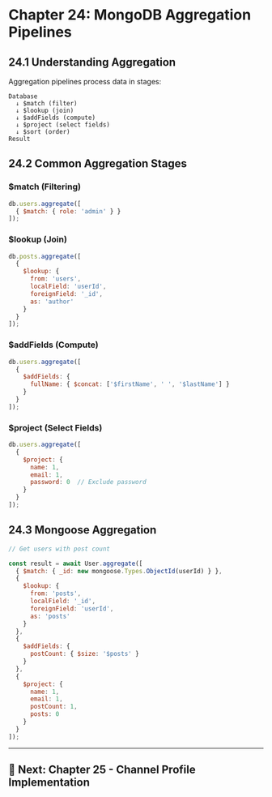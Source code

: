 # Chapter 24: MongoDB Aggregation Pipelines

## 24.1 Understanding Aggregation

Aggregation pipelines process data in stages:

```
Database
  ↓ $match (filter)
  ↓ $lookup (join)
  ↓ $addFields (compute)
  ↓ $project (select fields)
  ↓ $sort (order)
Result
```

## 24.2 Common Aggregation Stages

### $match (Filtering)
```javascript
db.users.aggregate([
  { $match: { role: 'admin' } }
]);
```

### $lookup (Join)
```javascript
db.posts.aggregate([
  {
    $lookup: {
      from: 'users',
      localField: 'userId',
      foreignField: '_id',
      as: 'author'
    }
  }
]);
```

### $addFields (Compute)
```javascript
db.users.aggregate([
  {
    $addFields: {
      fullName: { $concat: ['$firstName', ' ', '$lastName'] }
    }
  }
]);
```

### $project (Select Fields)
```javascript
db.users.aggregate([
  {
    $project: {
      name: 1,
      email: 1,
      password: 0  // Exclude password
    }
  }
]);
```

## 24.3 Mongoose Aggregation

```javascript
// Get users with post count

const result = await User.aggregate([
  { $match: { _id: new mongoose.Types.ObjectId(userId) } },
  {
    $lookup: {
      from: 'posts',
      localField: '_id',
      foreignField: 'userId',
      as: 'posts'
    }
  },
  {
    $addFields: {
      postCount: { $size: '$posts' }
    }
  },
  {
    $project: {
      name: 1,
      email: 1,
      postCount: 1,
      posts: 0
    }
  }
]);
```

---

## 🎯 Next: Chapter 25 - Channel Profile Implementation
